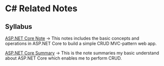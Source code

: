 # C# Related Notes

## Syllabus

[ASP.NET Core Note](./ASP.NET-Core/ASP.NET-Core-Note.md) -> This notes includes the basic concepts and operations in ASP.NET Core to build a simple CRUD MVC-pattern web app.

[ASP.NET Core Summary](/ASP.NET-Core/_ASP.Net-Core-Summary.md) -> This is the note summaries my basic understand about ASP.NET Core which enables me to perform CRUD.

